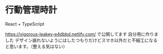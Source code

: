 # 行動管理時計

React + TypeScript

https://vigorous-leakey-e4dbbd.netlify.com/ で公開してます
自分用に作りました
デザイン崩れないようにはしたつもりだけどスマホ以外だと不細工になると思います。（整える気はない）
